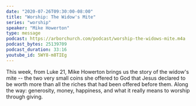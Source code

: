 ```yaml
---
date: "2020-07-26T09:30:00-08:00"
title: "Worship: The Widow's Mite"
series: "worship"
speaker: "Mike Howerton"
type: message
podcast: https://arborchurch.com/podcast/worship-the-widows-mite.m4a
podcast_bytes: 25139709
podcast_duration: 33:16
youtube_id: 5WY8-m8TIEg
---
```


This week, from Luke 21, Mike Howerton brings us the story of the widow's mite -- the two very small coins she offered to God that Jesus declared to be worth more than all the riches that had been offered before them. Along the way: generosity, money, happiness, and what it really means to worship through giving.
